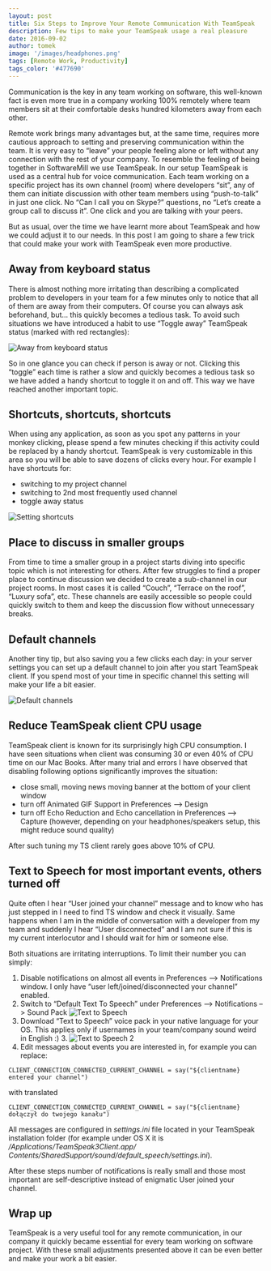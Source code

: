 ```yaml
---
layout: post
title: Six Steps to Improve Your Remote Communication With TeamSpeak
description: Few tips to make your TeamSpeak usage a real pleasure 
date: 2016-09-02
author: tomek
image: '/images/headphones.png'
tags: [Remote Work, Productivity]
tags_color: '#477690'
---
```


Communication is the key in any team working on software, this well-known fact is even more true in a company 
working 100% remotely where team members sit at their comfortable desks hundred kilometers away from each other.

Remote work brings many advantages but, at the same time, requires more cautious approach to setting and 
preserving communication within the team. It is very easy to “leave” your people feeling alone or left without 
any connection with the rest of your company. To resemble the feeling of being together in SoftwareMill we use 
TeamSpeak. In our setup TeamSpeak is used as a central hub for voice communication. Each team working on 
a specific project has its own channel (room) where developers “sit”, any of them can initiate discussion with 
other team members using “push-to-talk” in just one click. No “Can I call you on Skype?” questions, no 
“Let’s create a group call to discuss it”. One click and you are talking with your peers.

But as usual, over the time we have learnt more about TeamSpeak and how we could adjust it to our needs. In this 
post I am going to share a few trick that could make your work with TeamSpeak even more productive.

## Away from keyboard status

There is almost nothing more irritating than describing a complicated problem to developers in your team for 
a few minutes only to notice that all of them are away from their computers. Of course you can always ask 
beforehand, but… this quickly becomes a tedious task. To avoid such situations we have introduced a habit 
to use “Toggle away” TeamSpeak status (marked with red rectangles):


![Away from keyboard status]({{site.baseurl}}/images/team_speak_away_all.png)


So in one glance you can check if person is away or not. Clicking this “toggle” each time is rather a slow 
and quickly becomes a tedious task so we have added a handy shortcut to toggle it on and off. This way we 
have reached another important topic.

## Shortcuts, shortcuts, shortcuts

When using any application, as soon as you spot any patterns in your monkey clicking, please spend 
a few minutes checking if this activity could be replaced by a handy shortcut. TeamSpeak is very customizable 
in this area so you will be able to save dozens of clicks every hour. For example I have shortcuts for:

* switching to my project channel
* switching to 2nd most frequently used channel
* toggle away status


![Setting shortcuts]({{site.baseurl}}/images/team_speak_shortcuts.png)

## Place to discuss in smaller groups

From time to time a smaller group in a project starts diving into specific topic which is not interesting 
for others. After few struggles to find a proper place to continue discussion we decided to create 
a sub-channel in our project rooms. In most cases it is called “Couch”, “Terrace on the roof”, “Luxury sofa”, 
etc. These channels are easily accessible so people could quickly switch to them and keep the discussion 
flow without unnecessary breaks.

## Default channels

Another tiny tip, but also saving you a few clicks each day: in your server settings you can set up a default 
channel to join after you start TeamSpeak client. If you spend most of your time in specific channel this 
setting will make your life a bit easier.

![Default channels]({{site.baseurl}}/images/team_speak_default_channel-1.png)

## Reduce TeamSpeak client CPU usage

TeamSpeak client is known for its surprisingly high CPU consumption. I have seen situations when client was 
consuming 30 or even 40% of CPU time on our Mac Books. After many trial and errors I have observed that 
disabling following options significantly improves the situation:

* close small, moving news moving banner at the bottom of your client window
* turn off Animated GIF Support in Preferences –> Design
* turn off Echo Reduction and Echo cancellation in Preferences –> Capture (however, depending on your 
headphones/speakers setup, this might reduce sound quality)

After such tuning my TS client rarely goes above 10% of CPU.

## Text to Speech for most important events, others turned off

Quite often I hear “User joined your channel” message and to know who has just stepped in I need to find 
TS window and check it visually. Same happens when I am in the middle of conversation with a developer 
from my team and suddenly I hear “User disconnected” and I am not sure if this is my current interlocutor 
and I should wait for him or someone else.

Both situations are irritating interruptions. To limit their number you can simply:

1. Disable notifications on almost all events in Preferences –> Notifications window. 
I only have “user left/joined/disconnected your channel” enabled.
2. Switch to “Default Text To Speech” under Preferences –> Notifications –> Sound Pack ![Text to Speech]({{site.baseurl}}/images/team_speak_text_to_speech-1.png)
4. Download “Text to Speech” voice pack in your native language for your OS. This applies only 
if usernames in your team/company sound weird in English :) 3. ![Text to Speech 2]({{site.baseurl}}/images/text_to_speech-1.png) 
5. Edit messages about events you are interested in, for example you can replace:

```shell
CLIENT_CONNECTION_CONNECTED_CURRENT_CHANNEL = say("${clientname} entered your channel")
```

with translated

```shell
CLIENT_CONNECTION_CONNECTED_CURRENT_CHANNEL = say("${clientname} dołączył do twojego kanału")
```
All messages are configured in _settings.ini_ file located in your TeamSpeak installation folder 
(for example under OS X it is _/Applications/TeamSpeak3Client.app/ Contents/SharedSupport/sound/default_speech/settings.ini_).

After these steps number of notifications is really small and those most important are self-descriptive 
instead of enigmatic User joined your channel.

## Wrap up

TeamSpeak is a very useful tool for any remote communication, in our company it quickly became essential for 
every team working on software project. With these small adjustments presented above it can be even better 
and make your work a bit easier.